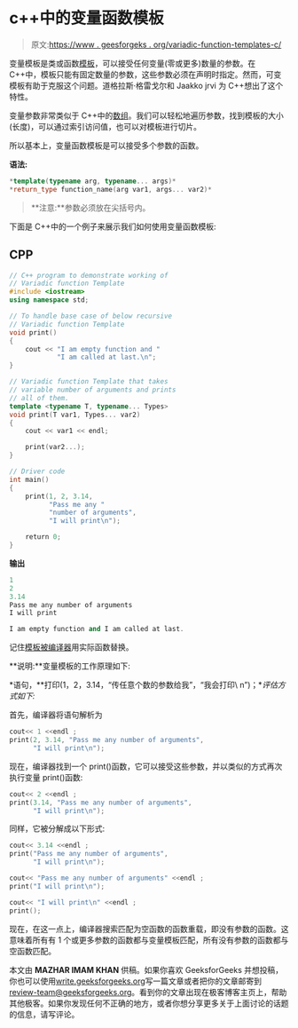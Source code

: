 # c++中的变量函数模板

> 原文:[https://www . geesforgeks . org/variadic-function-templates-c/](https://www.geeksforgeeks.org/variadic-function-templates-c/)

变量模板是类或函数[模板](https://www.geeksforgeeks.org/templates-cpp/)，可以接受任何变量(零或更多)数量的参数。在 C++中，模板只能有固定数量的参数，这些参数必须在声明时指定。然而，可变模板有助于克服这个问题。道格拉斯·格雷戈尔和 Jaakko jrvi 为 C++想出了这个特性。

变量参数非常类似于 C++中的[数组](https://www.geeksforgeeks.org/arrays-in-c-cpp/)。我们可以轻松地遍历参数，找到模板的大小(长度)，可以通过索引访问值，也可以对模板进行切片。

所以基本上，变量函数模板是可以接受多个参数的函数。

**语法:**

```cpp
*template(typename arg, typename... args)*
*return_type function_name(arg var1, args... var2)*
```

> **注意:**参数必须放在尖括号内。

下面是 C++中的一个例子来展示我们如何使用变量函数模板:

## CPP

```cpp
// C++ program to demonstrate working of
// Variadic function Template
#include <iostream>
using namespace std;

// To handle base case of below recursive
// Variadic function Template
void print()
{
    cout << "I am empty function and "
            "I am called at last.\n";
}

// Variadic function Template that takes
// variable number of arguments and prints
// all of them.
template <typename T, typename... Types>
void print(T var1, Types... var2)
{
    cout << var1 << endl;

    print(var2...);
}

// Driver code
int main()
{
    print(1, 2, 3.14,
          "Pass me any "
          "number of arguments",
          "I will print\n");

    return 0;
}
```

**输出**

```cpp
1
2
3.14
Pass me any number of arguments
I will print

I am empty function and I am called at last.
```

记住[模板被编译器](https://www.geeksforgeeks.org/templates-cpp/)用实际函数替换。

**说明:**变量模板的工作原理如下:

*语句，**打印(1，2，3.14，“传任意个数的参数给我”，“我会打印\ n”)；**评估方式如下:*

首先，编译器将语句解析为

```cpp
cout<< 1 <<endl ;
print(2, 3.14, "Pass me any number of arguments", 
      "I will print\n");
```

现在，编译器找到一个 print()函数，它可以接受这些参数，并以类似的方式再次执行变量 print()函数:

```cpp
cout<< 2 <<endl ;
print(3.14, "Pass me any number of arguments", 
      "I will print\n");
```

同样，它被分解成以下形式:

```cpp
cout<< 3.14 <<endl ;
print("Pass me any number of arguments", 
      "I will print\n");
```

```cpp
cout<< "Pass me any number of arguments" <<endl ;
print("I will print\n");
```

```cpp
cout<< "I will print\n" <<endl ;
print();
```

现在，在这一点上，编译器搜索匹配为空函数的函数重载，即没有参数的函数。这意味着所有有 1 个或更多参数的函数都与变量模板匹配，所有没有参数的函数都与空函数匹配。

本文由 **MAZHAR IMAM KHAN** 供稿。如果你喜欢 GeeksforGeeks 并想投稿，你也可以使用[write.geeksforgeeks.org](http://www.write.geeksforgeeks.org)写一篇文章或者把你的文章邮寄到 review-team@geeksforgeeks.org。看到你的文章出现在极客博客主页上，帮助其他极客。如果你发现任何不正确的地方，或者你想分享更多关于上面讨论的话题的信息，请写评论。